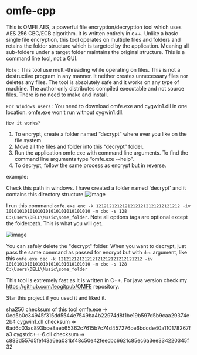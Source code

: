 # omfe-cpp
This is OMFE AES, a powerful file encryption/decryption tool which uses AES 256 CBC/ECB algorithm. It is written entirely in c++. Unlike a basic single file encryption, this tool operates on multiple files and folders and retains the folder structure which is targeted by the application. Meaning all sub-folders under a target folder maintains the original structure. This is a command line tool, not a GUI.

`Note:` This tool use multi-threading while operating on files. This is not a destructive program in any manner. It neither creates unnecessary files nor deletes any files. The tool is absolutely safe and it works on any type of machine. The author only distributes compiled executable and not source files. There is no need to make and install.

`For Windows users:`
  You need to download omfe.exe and cygwin1.dll in one location. omfe.exe won't run without cygwin1.dll.

`How it works?`
  1. To encrypt, create a folder named “decrypt” where ever you like on the file system.
  2. Move all the files and folder into this “decrypt” folder.
  3. Run the application omfe.exe with command line arguments. To find the command line arguments type “omfe.exe  --help”.
  4. To decrypt, follow the same process as encrypt but in reverse.

example: 

Check this path in windows. I have created a folder named 'decrypt' and it contains this directory structure
![image](https://user-images.githubusercontent.com/40391497/169683897-d86f0dd9-10f2-4585-9310-6d88af3c9875.png)


I run this command `omfe.exe enc -k 12121212121212121212121212121212 -iv 10101010101010101010101010101010 -m cbc -s 128 C:\Users\DELL\Music\some_folder`. Note all options tags are optional except the folderpath. This is what you will get.

![image](https://user-images.githubusercontent.com/40391497/169684129-1db8fd77-fc8a-40d1-9015-da743ff28151.png)

You can safely delete the "decrypt" folder. When you want to decrypt, just pass the same command as passed for encrypt but with `dec` argument, like this `omfe.exe dec -k 12121212121212121212121212121212 -iv 10101010101010101010101010101010 -m cbc -s 128 C:\Users\DELL\Music\some_folder`

This tool is extremely fast as it is written in C++. For java version check my https://github.com/leogitpub/OMFE repository.

Star this project if you used it and liked it.

sha256 checksum of this tool omfe.exe => 0ed5b0c34945f315dd5544e7549ba4b22974d8f1be19b597d5b9caa29374e2b4
cygwin1.dll checksum => 6ad6c03ac893bce8aeb65362c7615b7c74d457276ce6bdcde40a110178267fa3
cygstdc++-6.dll checksum => c883d557d5fef43a6ea031bf48c50e42feecbc6621c85ec6a3ee334220345f32
